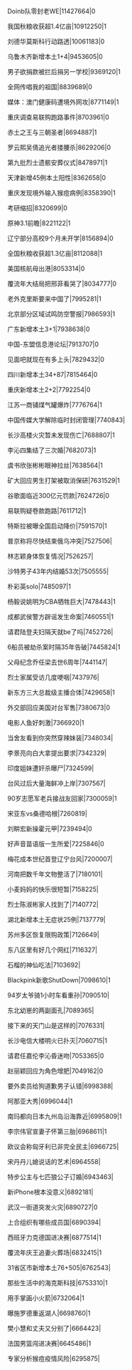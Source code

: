 Doinb队零封老WE|11427664|0

我国秋粮收获超1.4亿亩|10912250|1

刘德华莫斯科行动路透|10061183|0

乌鲁木齐新增本土1+4|9453605|0

男子欲捐款被拦后捐另一学校|9369120|1

全网传唱我的祖国|8839689|0

媒体：澳门健康码遭境外网攻|8771149|1

重庆调查易联购跑路事件|8703961|0

赤土之王与三朝圣者|8694887|1

罗云熙吴倩追光者搂腰杀|8629206|0

第九批烈士遗骸安葬仪式|8478971|1

天津新增45例本土阳性|8362658|0

重庆发现境外输入猴痘病例|8358390|1

考研缩招|8320699|0

原神3.1前瞻|8221122|1

辽宁部分高校9个月未开学|8156894|0

全国秋粮收获超1.3亿亩|8112088|1

美国核航母出港|8053314|0

覆流年大结局把邢菲看哭了|8034777|0

老外克里斯要来中国了|7995281|1

北京部分区域试鸣防空警报|7986593|1

广东新增本土3+1|7938638|0

中国-东盟信息港论坛|7913707|0

见面吧就现在有多上头|7829432|0

四川新增本土34+87|7815464|0

重庆新增本土2+2|7792254|0

江苏一商铺煤气罐爆炸|7776764|1

中国传媒大学解除临时封闭管理|7740843|

长沙高楼火灾暂未发现伤亡|7688807|1

李沁四集结了三次婚|7682073|1

虞书欣张彬彬眼神拉丝|7638564|1

矿大回应男生打架被取消保研|7631529|1

谷歌面临近300亿元罚款|7624726|0

易联购疑卷款跑路|7611712|1

特斯拉被曝全国启动降价|7591570|1

普京称将尽快结束俄乌冲突|7527506|

林志颖身体恢复情况|7526257|

沙特男子43年内结婚53次|7505555|

朴彩英solo|7485097|1

杨毅说姚明为CBA牺牲巨大|7478443|1

成都武侯警方辟谣发生命案|7460551|1

请君陆登夫妇隔天就be了吗|7452726|

6船员被劫杀案时隔35年告破|7445824|1

父母纪念乔任梁去世6周年|7441147|

烈士家属受访几度哽咽|7437976|

新东方三大总裁级主播合体|7429658|1

外交部回应美国对台军售|7380673|0

电影人鱼好刺激|7366920|1

当舍友看到你突然穿辣妹装|7348034|

李景亮向白大拿提出要求|7342329|

印度姐妹遭奸杀曝尸|7324599|

台风过后大量海鲜冲上岸|7307567|

90岁志愿军老兵接战友回家|7300059|1

宋亚东vs桑德哈根|7260819|

刘畊宏新操霍元甲|7239494|0

好声音苗语版一生所爱|7225846|0

梅花成本世纪首登辽宁台风|7200007|

河南把数千年文物整活了|7180101|

小麦妈妈的快乐很短暂|7158225|

烈士陈淑彬家人找到了|7140772|

湖北新增本土无症状25例|7137779|

苏州多区恢复限购政策|7126649|

东八区里有好几个网红|7116327|

石榴的神仙吃法|7103692|

Blackpink新歌ShutDown|7098610|1

94岁太爷骑1小时车看重孙|7090510|

东北幼崽的两副面孔|7089365|

接下来的天门山是这样的|7076331|

长沙电信大楼明火已扑灭|7060715|1

请君任嘉伦李沁昏迷吻|7053365|0

赵丽颖回应为角色增肥|7049162|0

要外卖员给狗道歉男子认错|6998388|

阿那亚大秀|6996044|1

南玛都向日本九州岛沿海靠近|6995809|1

李宗伟官宣妻子怀第三胎|6968611|1

欧议会称匈牙利已非完全民主|6966725|

宋丹丹儿媳说话的艺术|6964558|

特步公主与七匹狼公子订婚|6943463|

新iPhone根本没意义|6892181|

武汉一街道突发火灾|6890727|0

上合组织有哪些成员国|6890394|

西班牙力克德国进决赛|6877514|1

覆流年庆王追妻火葬场|6832415|1

31省区市新增本土76+505|6762543|

那些生活中的海克斯科技|6753310|1

用手掌画小火箭|6732064|1

曝施罗德重返湖人|6698760|1

樊小慧和丈夫又分别了|6664423|

法国男篮闯进决赛|6645486|1

专家分析猴痘疫情风险|6295875|

